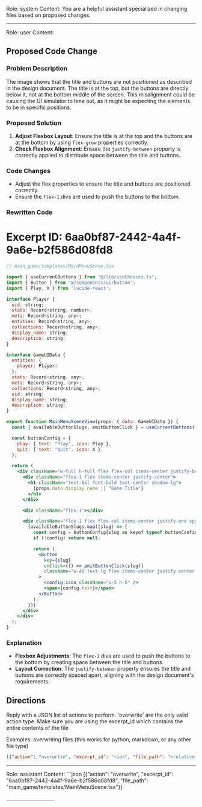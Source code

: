 Role: system
Content: You are a helpful assistant specialized in changing files based on proposed changes.
__________________
Role: user
Content: 
## Proposed Code Change
### Problem Description

The image shows that the title and buttons are not positioned as described in the design document. The title is at the top, but the buttons are directly below it, not at the bottom middle of the screen. This misalignment could be causing the UI simulator to time out, as it might be expecting the elements to be in specific positions.

### Proposed Solution

1. **Adjust Flexbox Layout**: Ensure the title is at the top and the buttons are at the bottom by using `flex-grow` properties correctly.
2. **Check Flexbox Alignment**: Ensure the `justify-between` property is correctly applied to distribute space between the title and buttons.

### Code Changes

- Adjust the flex properties to ensure the title and buttons are positioned correctly.
- Ensure the `flex-1` divs are used to push the buttons to the bottom.

### Rewritten Code

# Excerpt ID: 6aa0bf87-2442-4a4f-9a6e-b2f586d08fd8
```jsx
// main_game/templates/MainMenuScene.tsx

import { useCurrentButtons } from "@/lib/useChoices.ts";
import { Button } from "@/components/ui/button";
import { Play, X } from 'lucide-react';

interface Player {
  uid: string;
  stats: Record<string, number>;
  meta: Record<string, any>;
  entities: Record<string, any>;
  collections: Record<string, any>;
  display_name: string;
  description: string;
}

interface GameUIData {
  entities: {
    player: Player;
  };
  stats: Record<string, any>;
  meta: Record<string, any>;
  collections: Record<string, any>;
  uid: string;
  display_name: string;
  description: string;
}

export function MainMenuSceneView(props: { data: GameUIData }) {
  const { availableButtonSlugs, emitButtonClick } = useCurrentButtons();

  const buttonConfig = {
    play: { text: "Play", icon: Play },
    quit: { text: "Quit", icon: X },
  };

  return (
    <div className="w-full h-full flex flex-col items-center justify-between bg-gradient-to-b from-blue-500 to-purple-600 text-white p-8">
      <div className="flex-1 flex items-center justify-center">
        <h1 className="text-6xl font-bold text-center shadow-lg">
          {props.data.display_name || "Game Title"}
        </h1>
      </div>

      <div className="flex-1"></div>

      <div className="flex-1 flex flex-col items-center justify-end space-y-4">
        {availableButtonSlugs.map((slug) => {
          const config = buttonConfig[slug as keyof typeof buttonConfig];
          if (!config) return null;

          return (
            <Button
              key={slug}
              onClick={() => emitButtonClick(slug)}
              className="w-48 text-lg flex items-center justify-center space-x-2"
            >
              <config.icon className="w-5 h-5" />
              <span>{config.text}</span>
            </Button>
          );
        })}
      </div>
    </div>
  );
}
```

### Explanation

- **Flexbox Adjustments**: The `flex-1` divs are used to push the buttons to the bottom by creating space between the title and buttons.
- **Layout Correction**: The `justify-between` property ensures the title and buttons are correctly spaced apart, aligning with the design document's requirements.

## Directions
Reply with a JSON list of actions to perform. 'overwrite' are the only valid action type. 
Make sure you are using the excerpt_id which contains the entire contents of the file

Examples:
overwriting files (this works for python, markdown, or any other file type)
```json output_example1
[{"action": "overwrite", "excerpt_id": "<id>", "file_path": "<relative file path>"}]
```

__________________
Role: assistant
Content: ```json
[{"action": "overwrite", "excerpt_id": "6aa0bf87-2442-4a4f-9a6e-b2f586d08fd8", "file_path": "main_game/templates/MainMenuScene.tsx"}]
```
__________________
